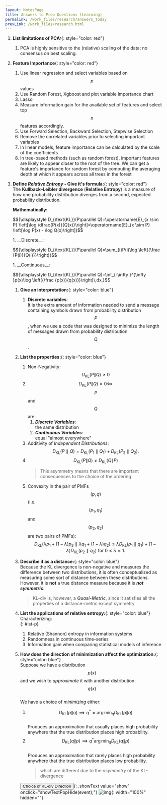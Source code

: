 ```yaml
---
layout: NotesPage
title: Answers to Prep Questions (Learning)
permalink: /work_files/research/answers_today
prevLink: /work_files/research.html
---
```



1. __List limitations of PCA:__{: style="color: red"}  
    1. PCA is highly sensitive to the (relative) scaling of the data; no consensus on best scaling. 
1. __Feature Importance__{: style="color: red"}  
    1. Use linear regression and select variables based on $$p$$ values
    1. Use Random Forest, Xgboost and plot variable importance chart
    1. Lasso
    1. Measure information gain for the available set of features and select top $$n$$ features accordingly.
    1. Use Forward Selection, Backward Selection, Stepwise Selection
    1. Remove the correlated variables prior to selecting important variables
    1. In linear models, feature importance can be calculated by the scale of the coefficients  
    1. In tree-based methods (such as random forest), important features are likely to appear closer to the root of the tree. We can get a feature's importance for random forest by computing the averaging depth at which it appears across all trees in the forest   
1. __Define *Relative Entropy* - Give it's formula:__{: style="color: red"}  
    The __Kullback–Leibler divergence__ (__Relative Entropy__) is a measure of how one probability distribution diverges from a second, expected probability distribution.    

    __Mathematically:__    
    <p>$${\displaystyle D_{\text{KL}}(P\parallel Q)=\operatorname{E}_{x \sim P} \left[\log \dfrac{P(x)}{Q(x)}\right]=\operatorname{E}_{x \sim P} \left[\log P(x) - \log Q(x)\right]}$$</p>  
    1. __Discrete__:    
    <p>$${\displaystyle D_{\text{KL}}(P\parallel Q)=\sum_{i}P(i)\log \left({\frac {P(i)}{Q(i)}}\right)}$$  </p>  
    1. __Continuous__:    
    <p>$${\displaystyle D_{\text{KL}}(P\parallel Q)=\int_{-\infty }^{\infty }p(x)\log \left({\frac {p(x)}{q(x)}}\right)\,dx,}$$ </p>  

    1. __Give an interpretation:__{: style="color: blue"}  
        1. __Discrete variables__:  
            It is the extra amount of information needed to send a message containing symbols drawn from probability distribution $$P$$, when we use a code that was designed to minimize the length of messages drawn from probability distribution $$Q$$.  
    1. __List the properties:__{: style="color: blue"}  
        1. Non-Negativity:  
                $${\displaystyle D_{\mathrm {KL} }(P\|Q) \geq 0}$$  
        1. $${\displaystyle D_{\mathrm {KL} }(P\|Q) = 0 \iff}$$ $$P$$ and $$Q$$ are:
            1. *__Discrete Variables__*:  
                    the same distribution 
            1. *__Continuous Variables__*:  
                    equal "almost everywhere"  
        1. Additivity of _Independent Distributions_:  
                $${\displaystyle D_{\text{KL}}(P\parallel Q)=D_{\text{KL}}(P_{1}\parallel Q_{1})+D_{\text{KL}}(P_{2}\parallel Q_{2}).}$$  
        1. $${\displaystyle D_{\mathrm {KL} }(P\|Q) \neq D_{\mathrm {KL} }(Q\|P)}$$  
            > This asymmetry means that there are important consequences to the choice of the ordering   
        1. Convexity in the pair of PMFs $$(p, q)$$ (i.e. $${\displaystyle (p_{1},q_{1})}$$ and  $${\displaystyle (p_{2},q_{2})}$$ are two pairs of PMFs):  
                $${\displaystyle D_{\text{KL}}(\lambda p_{1}+(1-\lambda )p_{2}\parallel \lambda q_{1}+(1-\lambda )q_{2})\leq \lambda D_{\text{KL}}(p_{1}\parallel q_{1})+(1-\lambda )D_{\text{KL}}(p_{2}\parallel q_{2}){\text{ for }}0\leq \lambda \leq 1.}$$  
    1. __Describe it as a distance:__{: style="color: blue"}  
        Because the KL divergence is non-negative and measures the difference between two distributions, it is often conceptualized as measuring some sort of distance between these distributions.  
        However, it is __not__ a true distance measure because it is __*not symmetric*__.  
        > KL-div is, however, a *__Quasi-Metric__*, since it satisfies all the properties of a distance-metric except symmetry  
    1. __List the applications of relative entropy:__{: style="color: blue"}  
        Characterizing:  
        {: #lst-p}
        1. Relative (Shannon) entropy in information systems
        1. Randomness in continuous time-series 
        1. Information gain when comparing statistical models of inference  
    1. __How does the direction of minimization affect the optimization:__{: style="color: blue"}  
        Suppose we have a distribution $$p(x)$$ and we wish to _approximate_ it with another distribution $$q(x)$$.  
        We have a choice of _minimizing_ either:  
        1. $${\displaystyle D_{\text{KL}}(p\|q)} \implies q^\ast = \operatorname {arg\,min}_q {\displaystyle D_{\text{KL}}(p\|q)}$$  
            Produces an approximation that usually places high probability anywhere that the true distribution places high probability.  
        2. $${\displaystyle D_{\text{KL}}(q\|p)} \implies q^\ast \operatorname {arg\,min}_q {\displaystyle D_{\text{KL}}(q\|p)}$$  
            Produces an approximation that rarely places high probability anywhere that the true distribution places low probability.  
            > which are different due to the _asymmetry_ of the KL-divergence  

        <button>Choice of KL-div Direction</button>{: .showText value="show"  
         onclick="showTextPopHide(event);"}
        ![img](/main_files/math/infothry/1.png){: width="100%" hidden=""}  

